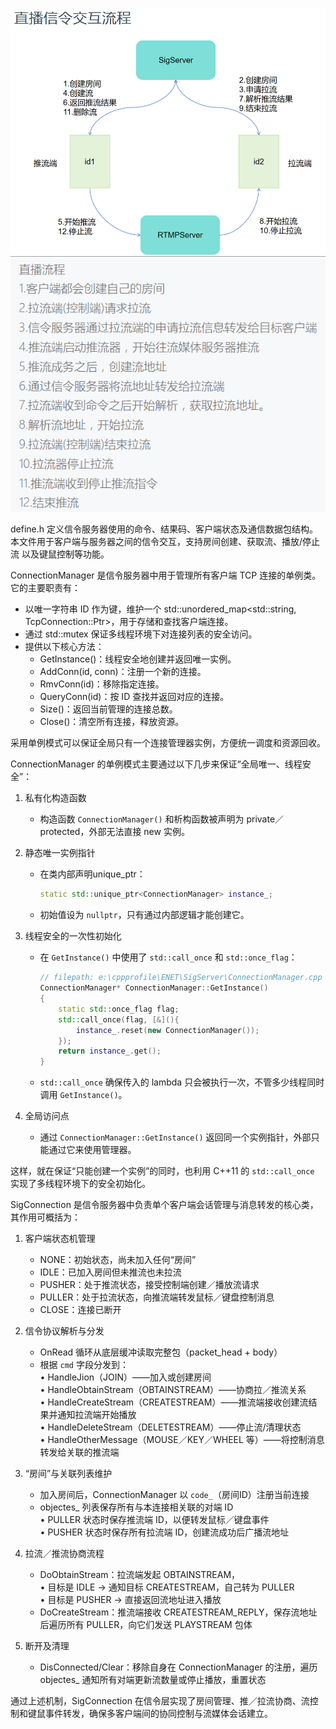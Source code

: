 ![alt text](./image/image.png)
![alt text](./image/image-1.png)


define.h 定义信令服务器使用的命令、结果码、客户端状态及通信数据包结构。
本文件用于客户端与服务器之间的信令交互，支持房间创建、获取流、播放/停止流
以及键鼠控制等功能。

ConnectionManager 是信令服务器中用于管理所有客户端 TCP 连接的单例类。它的主要职责有：

- 以唯一字符串 ID 作为键，维护一个 std::unordered_map<std::string, TcpConnection::Ptr>，用于存储和查找客户端连接。  
- 通过 std::mutex 保证多线程环境下对连接列表的安全访问。  
- 提供以下核心方法：  
  - GetInstance()：线程安全地创建并返回唯一实例。  
  - AddConn(id, conn)：注册一个新的连接。  
  - RmvConn(id)：移除指定连接。  
  - QueryConn(id)：按 ID 查找并返回对应的连接。  
  - Size()：返回当前管理的连接总数。  
  - Close()：清空所有连接，释放资源。  

采用单例模式可以保证全局只有一个连接管理器实例，方便统一调度和资源回收。


ConnectionManager 的单例模式主要通过以下几步来保证“全局唯一、线程安全”：

1. 私有化构造函数  
   - 构造函数 `ConnectionManager()` 和析构函数被声明为 private／protected，外部无法直接 new 实例。  

2. 静态唯一实例指针  
   - 在类内部声明unique_ptr：  
     ```cpp
     static std::unique_ptr<ConnectionManager> instance_; 
     ```  
   - 初始值设为 `nullptr`，只有通过内部逻辑才能创建它。  

3. 线程安全的一次性初始化  
   - 在 `GetInstance()` 中使用了 `std::call_once` 和 `std::once_flag`：  
     ````cpp
     // filepath: e:\cppprofile\ENET\SigServer\ConnectionManager.cpp
     ConnectionManager* ConnectionManager::GetInstance()
     {
         static std::once_flag flag;
         std::call_once(flag, [&](){
             instance_.reset(new ConnectionManager());
         });
         return instance_.get();
     }
     ````  
   - `std::call_once` 确保传入的 lambda 只会被执行一次，不管多少线程同时调用 `GetInstance()`。  

4. 全局访问点  
   - 通过 `ConnectionManager::GetInstance()` 返回同一个实例指针，外部只能通过它来使用管理器。  

这样，就在保证“只能创建一个实例”的同时，也利用 C++11 的 `std::call_once` 实现了多线程环境下的安全初始化。


SigConnection 是信令服务器中负责单个客户端会话管理与消息转发的核心类，其作用可概括为：

1. 客户端状态机管理  
   - NONE：初始状态，尚未加入任何“房间”  
   - IDLE：已加入房间但未推流也未拉流  
   - PUSHER：处于推流状态，接受控制端创建／播放流请求  
   - PULLER：处于拉流状态，向推流端转发鼠标／键盘控制消息  
   - CLOSE：连接已断开  

2. 信令协议解析与分发  
   - OnRead 循环从底层缓冲读取完整包（packet_head + body）  
   - 根据 `cmd` 字段分发到：  
     • HandleJion（JOIN）——加入或创建房间  
     • HandleObtainStream（OBTAINSTREAM）——协商拉／推流关系  
     • HandleCreateStream（CREATESTREAM）——推流端接收创建流结果并通知拉流端开始播放  
     • HandleDeleteStream（DELETESTREAM）——停止流/清理状态  
     • HandleOtherMessage（MOUSE／KEY／WHEEL 等）——将控制消息转发给关联的推流端  

3. “房间”与关联列表维护  
   - 加入房间后，ConnectionManager 以 `code_`（房间ID）注册当前连接  
   - objectes_ 列表保存所有与本连接相关联的对端 ID  
     • PULLER 状态时保存推流端 ID，以便转发鼠标／键盘事件  
     • PUSHER 状态时保存所有拉流端 ID，创建流成功后广播流地址  

4. 拉流／推流协商流程  
   - DoObtainStream：拉流端发起 OBTAINSTREAM，  
     • 目标是 IDLE → 通知目标 CREATESTREAM，自己转为 PULLER  
     • 目标是 PUSHER → 直接返回流地址进入播放  
   - DoCreateStream：推流端接收 CREATESTREAM_REPLY，保存流地址后遍历所有 PULLER，向它们发送 PLAYSTREAM 包体  

5. 断开及清理  
   - DisConnected/​Clear：移除自身在 ConnectionManager 的注册，遍历 objectes_ 通知所有对端更新流数量或停止播放，重置状态  

通过上述机制，SigConnection 在信令层实现了房间管理、推／拉流协商、流控制和键鼠事件转发，确保多客户端间的协同控制与流媒体会话建立。


